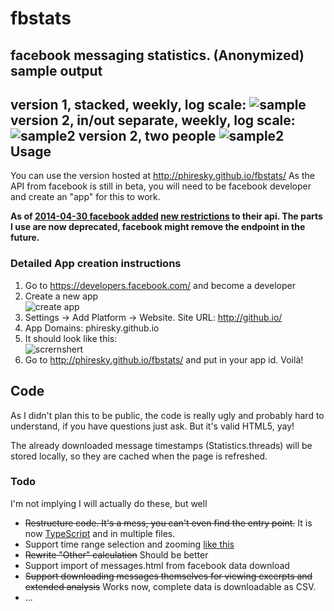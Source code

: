 fbstats
=======

facebook messaging statistics.
(Anonymized) sample output
-----
version 1, stacked, weekly, log scale:
![sample](http://i.imgur.com/QuUJ3cc.png)
version 2, in/out separate, weekly, log scale:
![sample2](http://i.imgur.com/iM5TM7z.png)
version 2, two people
![sample2](http://i.imgur.com/yV80qMI.png)
Usage
-----
You can use the version hosted at http://phiresky.github.io/fbstats/
As the API from facebook is still in beta, you will need to be facebook developer and create an "app" for this to work.

**As of [2014-04-30 facebook added](https://developers.facebook.com/blog/post/2014/04/30/the-new-facebook-login/) [new restrictions](https://developers.facebook.com/docs/apps/changelog) to their api. The parts I use are now deprecated, facebook might remove the endpoint in the future.**

### Detailed App creation instructions

1. Go to https://developers.facebook.com/ and become a developer
2. Create a new app  
  ![create app](http://i.imgur.com/KTHXIsE.png)
3. Settings -> Add Platform -> Website. Site URL: http://github.io/
4. App Domains: phiresky.github.io
5. It should look like this:  
  ![scrernshert](http://i.imgur.com/UESItDP.png)
6. Go to http://phiresky.github.io/fbstats/ and put in your app id. Voilà!

Code
------
As I didn't plan this to be public, the code is really ugly and probably hard to understand, if you have questions just ask. But it's valid HTML5, yay!

The already downloaded message timestamps (Statistics.threads) will be stored locally, so they are cached when the page is refreshed.

### Todo
I'm not implying I will actually do these, but well 
* ~~Restructure code. It's a mess, you can't even find the entry point.~~ It is now [TypeScript](http://typescriptlang.org) and in multiple files.
* Support time range selection and zooming [like this](http://www.pureexample.com/jquery-flot/zooming-chart.html)
* ~~Rewrite "Other" calculation~~ Should be better
* Support import of messages.html from facebook data download
* ~~Support downloading messages themselves for viewing excerpts and extended analysis~~ Works now, complete data is downloadable as CSV.
* ...
